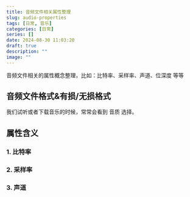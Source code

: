 ```yaml
---
title: 音频文件相关属性整理
slug: audio-properties
tags: [日常, 音乐]
categories: [日常]
series: []
date: 2024-08-30 11:03:20
draft: true
description: ""
image: ""
---
```

音频文件相关的属性概念整理，比如：比特率、采样率、声道、位深度 等等
<!--more-->


## 音频文件格式&有损/无损格式
我们试听或者下载音乐的时候，常常会看到 音质 选择。


## 属性含义

### 1. 比特率



### 2. 采样率



### 3. 声道
